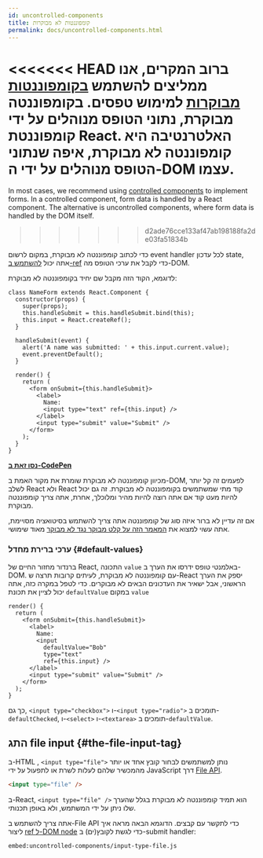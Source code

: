 ```yaml
---
id: uncontrolled-components
title: קומפוננטות לא מבוקרות
permalink: docs/uncontrolled-components.html
---
```


<<<<<<< HEAD
ברוב המקרים, אנו ממליצים להשתמש [בקומפוננטות מבוקרות](/docs/forms.html) למימוש טפסים. בקומפוננטה מבוקרת, נתוני הטופס מנוהלים על ידי קומפוננטת React. האלטרנטיבה היא קומפוננטה לא מבוקרת, איפה שנתוני הטופס מנוהלים על ידי ה-DOM עצמו.
=======
In most cases, we recommend using [controlled components](/docs/forms.html#controlled-components) to implement forms. In a controlled component, form data is handled by a React component. The alternative is uncontrolled components, where form data is handled by the DOM itself.
>>>>>>> d2ade76cce133af47ab198188fa2de03fa51834b

כדי לכתוב קומפוננטה לא מבוקרת, במקום לרשום event handler לכל עדכון state, אתה יכול [להשתמש ב-ref](/docs/refs-and-the-dom.html) כדי לקבל את ערכי הטופס מה-DOM.

לדוגמא, הקוד הזה מקבל שם יחיד בקומפוננטה לא מבוקרת:

```javascript{5,9,18}
class NameForm extends React.Component {
  constructor(props) {
    super(props);
    this.handleSubmit = this.handleSubmit.bind(this);
    this.input = React.createRef();
  }

  handleSubmit(event) {
    alert('A name was submitted: ' + this.input.current.value);
    event.preventDefault();
  }

  render() {
    return (
      <form onSubmit={this.handleSubmit}>
        <label>
          Name:
          <input type="text" ref={this.input} />
        </label>
        <input type="submit" value="Submit" />
      </form>
    );
  }
}
```

[**נסו זאת ב-CodePen**](https://codepen.io/gaearon/pen/WooRWa?editors=0010)

מכיוון קומפוננטה לא מבוקרת שומרת את מקור האמת ב-DOM, לפעמים זה קל יותר לשלב React ולא React קוד מתי שמשתמשים בקומפוננטה לא מבוקרת. זה גם יכול להיות מעט קוד אם אתה רוצה להיות מהיר ומלוכלך, אחרת, אתה צריך קומפוננטה מבוקרת.

אם זה עדיין לא ברור איזה סוג של קומפוננטה אתה צריך להשתמש בסיטואציה מסויימת, אתה עשוי למצוא את [המאמר הזה על קלט מבוקר נגד לא מבוקר](https://goshakkk.name/controlled-vs-uncontrolled-inputs-react/) מאוד שימושי.

### ערכי ברירת מחדל {#default-values}

ברנדור מחזור החיים של React, התכונה `value` באלמנטי טופס ידרסו את הערך ב-DOM. עם קומפוננטה לא מבוקרת, לעיתים קרובות תרצה ש-React יספק את הערך הראשוני, אבל ישאיר את העדכונים הבאים לא מבוקרים. כדי לטפל במקרה כזה, אתה יכול לציין את תכונת `defaultValue` במקום `value`

```javascript{7}
render() {
  return (
    <form onSubmit={this.handleSubmit}>
      <label>
        Name:
        <input
          defaultValue="Bob"
          type="text"
          ref={this.input} />
      </label>
      <input type="submit" value="Submit" />
    </form>
  );
}
```

כך גם, `<input type="checkbox">` ו-`<input type="radio">` תומכים ב-`defaultChecked`, ו-`<select>` ו-`<textarea>` תומכים ב-`defaultValue`.

## התג file input {#the-file-input-tag}

ב-HTML , `<input type="file">` נותן למשתמשים לבחור קובץ אחד או יותר מהמכשיר שלהם לעלות לשרת או לתפעול על ידי JavaScript דרך [File API](https://developer.mozilla.org/en-US/docs/Web/API/File/Using_files_from_web_applications).

```html
<input type="file" />
```

ב-React, `<input type="file" />` הוא תמיד קומפוננטה לא מבוקרת בגלל שהערך שלו ניתן על ידי המשתמש, ולא באופן תכנותי.

אתה צריך להשתמש ב-File API כדי לתקשר עם קבצים. הדוגמא הבאה מראה איך ליצור [ref ל-DOM node](/docs/refs-and-the-dom.html) כדי לגשת לקובץ(ים) ב-submit handler:

`embed:uncontrolled-components/input-type-file.js`

[](codepen://uncontrolled-components/input-type-file)

